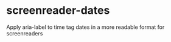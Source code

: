 # screenreader-dates
Apply aria-label to time tag dates in a more readable format for screenreaders
